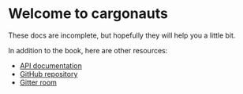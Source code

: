 # Welcome to cargonauts

These docs are incomplete, but hopefully they will help you a little bit.

In addition to the book, here are other resources:

* [API documentation][apidocs]
* [GitHub repository][github]
* [Gitter room][gitter]


[apidocs]: https://cargonauts-rs.github.io/cargonauts/api/cargonauts
[github]: https://github.com/cargonauts-rs/cargonauts
[gitter]: https://gitter.im/cargonauts-rs/cargonauts

